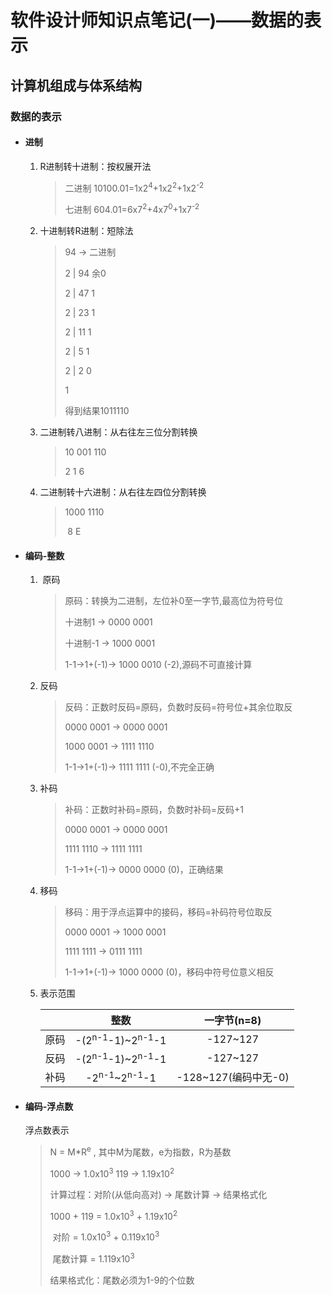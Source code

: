 # 软件设计师知识点笔记(一)——数据的表示

## 计算机组成与体系结构

### 数据的表示

- #### 进制

  1. R进制转十进制：按权展开法

     > 二进制 10100.01=1x2<sup>4</sup>+1x2<sup>2</sup>+1x2<sup>-2</sup>
     >
     > 七进制     604.01=6x7<sup>2</sup>+4x7<sup>0</sup>+1x7<sup>-2</sup>

  2. 十进制转R进制：短除法

     > 94 -> 二进制
     >
     > 2 | 94  余0
     >
     > 2 | 47      1
     >
     > 2 | 23      1
     >
     > 2 | 11      1
     >
     > 2 | 5        1
     >
     > 2 | 2        0
     >
     >    1
     >
     > 得到结果1011110

  3. 二进制转八进制：从右往左三位分割转换

     > 10 001 110
     >
     >  2    1      6

  4. 二进制转十六进制：从右往左四位分割转换

     > 1000 1110
     >
     > ​    8       E

- #### 编码-整数
	
	1. ​	原码
	
	   > 原码：转换为二进制，左位补0至一字节,最高位为符号位
	   >
	   > 十进制1  -> 0000 0001
	   >
	   > 十进制-1 -> 1000 0001
	   >
	   > 1-1->1+(-1)-> 1000 0010 (-2),源码不可直接计算
	
	2. 反码
	
	   > 反码：正数时反码=原码，负数时反码=符号位+其余位取反
	   >
	   > 0000 0001  -> 0000 0001
	   >
	   > 1000 0001  -> 1111 1110
	   >
	   > 1-1->1+(-1)-> 1111 1111 (-0),不完全正确
	
	3. 补码
	
	   > 补码：正数时补码=原码，负数时补码=反码+1
	   >
	   > 0000 0001  -> 0000 0001
	   >
	   > 1111 1110  -> 1111 1111
	   >
	   > 1-1->1+(-1)-> 0000 0000 (0)，正确结果
	
	4. 移码
	
	   > 移码：用于浮点运算中的接码，移码=补码符号位取反
	   >
	   > 0000 0001  -> 1000 0001
	   >
	   > 1111 1111  -> 0111 1111
	   >
	   > 1-1->1+(-1)-> 1000 0000 (0)，移码中符号位意义相反
	
	5. 表示范围
	
	   |      |                  整数                  |     一字节(n=8)      |
	   | ---- | :------------------------------------: | :------------------: |
	   | 原码 | -(2<sup>n-1</sup>-1)~2<sup>n-1</sup>-1 |       -127~127       |
	   | 反码 | -(2<sup>n-1</sup>-1)~2<sup>n-1</sup>-1 |       -127~127       |
	   | 补码 |   -2<sup>n-1</sup>~2<sup>n-1</sup>-1   | -128~127(编码中无-0) |
	
	
	
- #### 编码-浮点数

   浮点数表示

  > N = M*R<sup>e</sup>  , 其中M为尾数，e为指数，R为基数
  >
  > 1000 -> 1.0x10<sup>3</sup>    119 -> 1.19x10<sup>2</sup> 
  >
  > 计算过程：对阶(从低向高对)  ->  尾数计算  -> 结果格式化
  >
  > 1000 + 119  = 1.0x10<sup>3</sup> + 1.19x10<sup>2</sup> 
  >
  > ​		对阶	  = 1.0x10<sup>3</sup> + 0.119x10<sup>3</sup> 
  >
  > ​	尾数计算  = 1.119x10<sup>3</sup> 
  >
  >    结果格式化：尾数必须为1-9的个位数

  